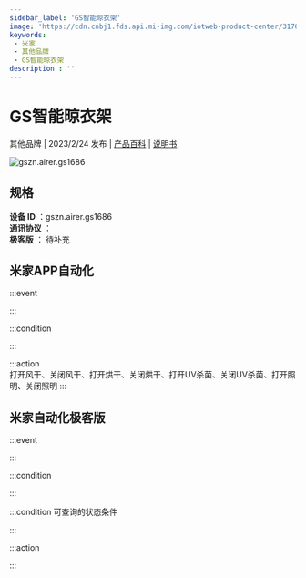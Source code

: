 ```yaml
---
sidebar_label: 'GS智能晾衣架'
image: 'https://cdn.cnbj1.fds.api.mi-img.com/iotweb-product-center/3170712c71ef9f530a5f1d35fe9a0064_1671178959939.png?GalaxyAccessKeyId=AKVGLQWBOVIRQ3XLEW&Expires=9223372036854775807&Signature=ZrPIIaWvIQEtzG33q9xNeHqLrAs='
keywords: 
 - 米家
 - 其他品牌
 - GS智能晾衣架
description : ''
---
```

# GS智能晾衣架

其他品牌 | 2023/2/24 发布 | [产品百科](https://home.mi.com/webapp/content/baike/product/index.html?model=gszn.airer.gs1686/) | [说明书](https://home.mi.com/views/introduction.html?model=gszn.airer.gs1686&region=cn)

![gszn.airer.gs1686](https://cdn.cnbj1.fds.api.mi-img.com/iotweb-product-center/3170712c71ef9f530a5f1d35fe9a0064_1671178959939.png?GalaxyAccessKeyId=AKVGLQWBOVIRQ3XLEW&Expires=9223372036854775807&Signature=ZrPIIaWvIQEtzG33q9xNeHqLrAs=)

## 规格  
> 
**设备 ID** ：gszn.airer.gs1686  
**通讯协议** ：  
**极客版**  ： 待补充 


## 米家APP自动化  

:::event  

:::

:::condition  

:::

:::action   
打开风干、关闭风干、打开烘干、关闭烘干、打开UV杀菌、关闭UV杀菌、打开照明、关闭照明
:::

## 米家自动化极客版  

:::event  

:::

:::condition  

:::

:::condition 可查询的状态条件  

:::

:::action  

:::

        
